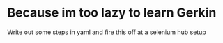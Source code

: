 # Because im too lazy to learn Gerkin

Write out some steps in yaml and fire this off at a selenium hub setup
